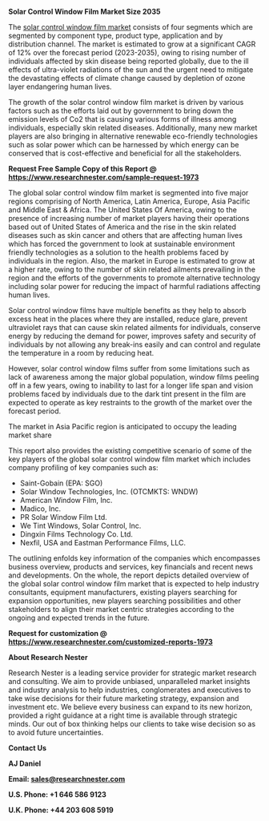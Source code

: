 ﻿**Solar Control Window Film Market Size 2035**

The [solar control window film market](https://www.researchnester.com/reports/solar-control-window-film-market/1973) consists of four segments which are segmented by component type, product type, application and by distribution channel. The market is estimated to grow at a significant CAGR of 12% over the forecast period (2023-2035), owing to rising number of individuals affected by skin disease being reported globally, due to the ill effects of ultra-violet radiations of the sun and the urgent need to mitigate the devastating effects of climate change caused by depletion of ozone layer endangering human lives.

The growth of the solar control window film market is driven by various factors such as the efforts laid out by government to bring down the emission levels of Co2 that is causing various forms of illness among individuals, especially skin related diseases. Additionally, many new market players are also bringing in alternative renewable eco-friendly technologies such as solar power which can be harnessed by which energy can be conserved that is cost-effective and beneficial for all the stakeholders.

**Request Free Sample Copy of this Report @ <https://www.researchnester.com/sample-request-1973>** 

The global solar control window film market is segmented into five major regions comprising of North America, Latin America, Europe, Asia Pacific and Middle East & Africa. The United States Of America, owing to the presence of increasing number of market players having their operations based out of United States of America and the rise in the skin related diseases such as skin cancer and others that are affecting human lives which has forced the government to look at sustainable environment friendly technologies as a solution to the health problems faced by individuals in the region. Also, the market in Europe is estimated to grow at a higher rate, owing to the number of skin related ailments prevailing in the region and the efforts of the governments to promote alternative technology including solar power for reducing the impact of harmful radiations affecting human lives.

Solar control window films have multiple benefits as they help to absorb excess heat in the places where they are installed, reduce glare, prevent ultraviolet rays that can cause skin related ailments for individuals, conserve energy by reducing the demand for power, improves safety and security of individuals by not allowing any break-ins easily and can control and regulate the temperature in a room by reducing heat.

However, solar control window films suffer from some limitations such as lack of awareness among the major global population, window films peeling off in a few years, owing to inability to last for a longer life span and vision problems faced by individuals due to the dark tint present in the film are expected to operate as key restraints to the growth of the market over the forecast period.

The market in Asia Pacific region is anticipated to occupy the leading market share

This report also provides the existing competitive scenario of some of the key players of the global solar control window film market which includes company profiling of key companies such as:

- Saint-Gobain (EPA: SGO)
- Solar Window Technologies, Inc. (OTCMKTS: WNDW)
- American Window Film, Inc.
- Madico, Inc.
- PR Solar Window Film Ltd.
- We Tint Windows, Solar Control, Inc.
- Dingxin Films Technology Co. Ltd.
- Nexfil, USA and Eastman Performance Films, LLC.

The outlining enfolds key information of the companies which encompasses business overview, products and services, key financials and recent news and developments. On the whole, the report depicts detailed overview of the global solar control window film market that is expected to help industry consultants, equipment manufacturers, existing players searching for expansion opportunities, new players searching possibilities and other stakeholders to align their market centric strategies according to the ongoing and expected trends in the future.

**Request for customization @ <https://www.researchnester.com/customized-reports-1973>** 

**About Research Nester**

Research Nester is a leading service provider for strategic market research and consulting. We aim to provide unbiased, unparalleled market insights and industry analysis to help industries, conglomerates and executives to take wise decisions for their future marketing strategy, expansion and investment etc. We believe every business can expand to its new horizon, provided a right guidance at a right time is available through strategic minds. Our out of box thinking helps our clients to take wise decision so as to avoid future uncertainties.


**Contact Us**

**AJ Daniel**

**Email: sales@researchnester.com**

**U.S. Phone: +1 646 586 9123**

**U.K. Phone: +44 203 608 5919**
